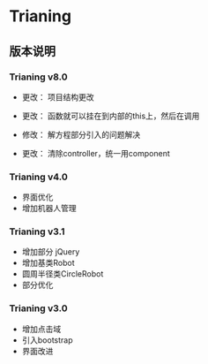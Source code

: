 # Trianing

## 版本说明

### Trianing v8.0
+ 更改： 项目结构更改

+ 更改： 函数就可以挂在到内部的this上，然后在调用

+ 修改： 解方程部分引入的问题解决

+ 更改： 清除controller，统一用component


### Trianing v4.0
+ 界面优化
+ 增加机器人管理

### Trianing v3.1
+ 增加部分 jQuery
+ 增加基类Robot
+ 圆周半径类CircleRobot
+ 部分优化


### Trianing v3.0
+ 增加点击域
+ 引入bootstrap
+ 界面改进